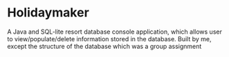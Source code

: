 # Holidaymaker

A Java and SQL-lite resort database console application, which allows user to view/populate/delete information stored in the database. Built by me, except the structure of the database which was a group assignment
